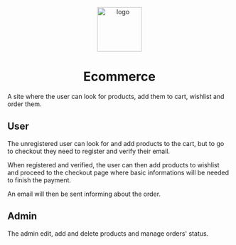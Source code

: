 <p align="center">
    <img src="https://user-images.githubusercontent.com/101893955/174668006-dd25f523-999f-4a4b-bf94-a3a9deb30f24.png" width="100" alt="logo">
</p>

<h1 align="center">Ecommerce</h1>

A site where the user can look for products, add them to cart,
wishlist and order them.

## User

The unregistered user can look for and add products to the cart,
but to go to checkout they need to register and verify their email.

When registered and verified, the user can then add products to
wishlist and proceed to the checkout page where basic informations
will be needed to finish the payment.

An email will then be sent informing about the order.

## Admin

The admin edit, add and delete products and manage orders' status.
